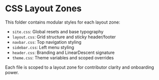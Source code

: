 ﻿# CSS Layout Zones

This folder contains modular styles for each layout zone:

- `site.css`: Global resets and base typography
- `layout.css`: Grid structure and sticky header/footer
- `navbar.css`: Top navigation styling
- `sidebar.css`: Left menu styling
- `header.css`: Branding and LinearDescent signature
- `theme.css`: Theme variables and scoped overrides

Each file is scoped to a layout zone for contributor clarity and onboarding power.